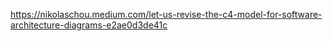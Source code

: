 https://nikolaschou.medium.com/let-us-revise-the-c4-model-for-software-architecture-diagrams-e2ae0d3de41c